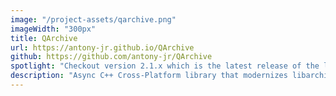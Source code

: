 ```yaml
---
image: "/project-assets/qarchive.png"
imageWidth: "300px"
title: QArchive
url: https://antony-jr.github.io/QArchive
github: https://github.com/antony-jr/QArchive
spotlight: "Checkout version 2.1.x which is the latest release of the library which enables in-memory extraction and compression."
description: "Async C++ Cross-Platform library that modernizes libarchive using Qt5 🚀. Simply extracts 7z hamburger, Tarballs 🎱 and other supported formats by libarchive. 💖"
---
```

